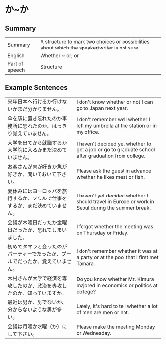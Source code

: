 # か~か

## Summary

<table><tr>   <td>Summary</td>   <td>A structure to mark two choices or possibilities about which the speaker/writer is not sure.</td></tr><tr>   <td>English</td>   <td>Whether ~ or; or</td></tr><tr>   <td>Part of speech</td>   <td>Structure</td></tr></table>

## Example Sentences

<table><tr>   <td>来年日本へ行けるか行けないかまだ分かりません。</td>   <td>I don't know whether or not I can go to Japan next year.</td></tr><tr>   <td>傘を駅に置き忘れたのか事務所に忘れたのか、はっきり覚えていません。</td>   <td>I don't remember well whether I left my umbrella at the station or in my office.</td></tr><tr>   <td>大学を出てから就職するか大学院に入るかまだ決めていません。</td>   <td>I haven't decided yet whether to get a job or go to graduate school after graduation from college.</td></tr><tr>   <td>お客さんが肉が好きか魚が好きか、聞いておいて下さい。</td>   <td>Please ask the guest in advance whether he likes meat or fish.</td></tr><tr>   <td>夏休みにはヨーロッパを旅行するか、ソウルで仕事をするか、まだ決めていません。</td>   <td>I haven't yet decided whether I should travel in Europe or work in Seoul during the summer break.</td></tr><tr>   <td>会議が木曜日だったか金曜日だったか、忘れてしまいました。</td>   <td>I forgot whether the meeting was on Thursday or Friday.</td></tr><tr>   <td>初めてタマラと会ったのがパーティーでだったか、プールでだったか、覚えていません。</td>   <td>I don't remember whether it was at a party or at the pool that I first met Tamara.</td></tr><tr>   <td>木村さんが大学で経済を専攻したのか、政治を専攻したのか、知っていますか。</td>   <td>Do you know whether Mr. Kimura majored in economics or politics at college?</td></tr><tr>   <td>最近は男か、男でないか、分からないような男が多い。</td>   <td>Lately, it's hard to tell whether a lot of men are men or not.</td></tr><tr>   <td>会議は月曜か水曜（か）にして下さい。</td>   <td>Please make the meeting Monday or Wednesday.</td></tr></table>

